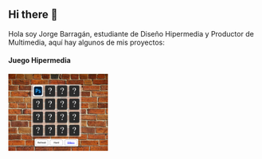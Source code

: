 ## Hi there 👋

Hola soy Jorge Barragán, estudiante de Diseño Hipermedia y Productor de Multimedia, aquí hay algunos de mis proyectos:

#### Juego Hipermedia

<a href="https://github.com/jlbarraganm/Memory-Game">
  <img src="https://github.com/jlbarraganm/jlbarraganm/blob/main/recursos/proyecto1.png?raw=true" width="200">
</a>

<!--
**jlbarraganm/jlbarraganm** is a ✨ _special_ ✨ repository because its `README.md` (this file) appears on your GitHub profile.

Here are some ideas to get you started:

- 🔭 I’m currently working on ...
- 🌱 I’m currently learning ...
- 👯 I’m looking to collaborate on ...
- 🤔 I’m looking for help with ...
- 💬 Ask me about ...
- 📫 How to reach me: ...
- 😄 Pronouns: ...
- ⚡ Fun fact: ...
-->
